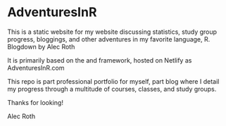 # AdventuresInR
This is a static website for my website discussing statistics, study group
progress, bloggings, and other adventures in my favorite language, R.
Blogdown by Alec Roth

It is primarily based on the <blogdown> and <Hugo> framework, hosted on Netlify
as AdventuresInR.com 

This repo is part professional portfolio for myself, part blog where I detail 
my progress through a multitude of courses, classes, and study groups.

Thanks for looking!

Alec Roth